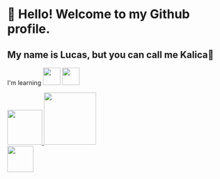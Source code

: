 # 👋 Hello! Welcome to my Github profile.
## My name is Lucas, but you can call me Kalica🥰

I'm learning 
<img loading="lazy" img src="https://cdn.jsdelivr.net/gh/devicons/devicon/icons/html5/html5-original.svg" width="40" height="40"/> <img loading="lazy" src="https://cdn.jsdelivr.net/gh/devicons/devicon/icons/css3/css3-original-wordmark.svg" width="40" height="40" />
            
          
                    

<div>
<a href="https://github.com/seu-usuário-aqui">
<img loading="lazy" height="80em" src="https://github-readme-stats.vercel.app/api/top-langs/?username=Kalicaaa&layout=compact&langs_count=7&theme=dracula"/>
<img loading="lazy" height="120em" src="https://github-readme-stats.vercel.app/api?username=Kalicaaa&show_icons=true&theme=dracula&include_all_commits=true&count_private=true"/>
</div>
<div>
  <img src="https://media1.tenor.com/m/jRFZFVM8bY0AAAAC/frieren-sleeping-butterflies.gif" width="60" height="60" />
</div>

